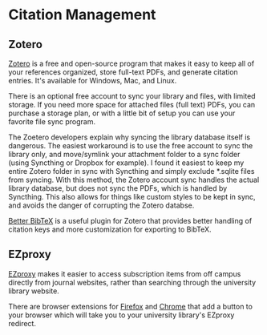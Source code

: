 # Citation Management

## Zotero

[Zotero](https://www.zotero.org/) is a free and open-source program that makes it easy to keep all of your references organized, store full-text PDFs, and generate citation entries. It's available for Windows, Mac, and Linux.

There is an optional free account to sync your library and files, with limited storage. If you need more space for attached files (full text) PDFs, you can purchase a storage plan, or with a little bit of setup you can use your favorite file sync program.

The Zoetero developers explain why syncing the library database itself is dangerous. 
The easiest workaround is to use the free account to sync the library only, and move/symlink your attachment folder to a sync folder (using Syncthing or Dropbox for example). 
I found it easiest to keep my entire Zotero folder in sync with Syncthing and simply exclude *.sqlite files from syncing. 
With this method, the Zotero account sync handles the actual library database, but does not sync the PDFs, which is handled by Syncthing. 
This also allows for things like custom styles to be kept in sync, and avoids the danger of corrupting the Zotero databse. 

[Better BibTeX](https://retorque.re/zotero-better-bibtex) is a useful plugin for Zotero that provides better handling of citation keys and more customization for exporting to BibTeX.

## EZproxy

[EZproxy](https://en.wikipedia.org/wiki/EZproxy) makes it easier to access subscription items from off campus directly from journal websites, rather than searching through the university library website.

There are browser extensions for [Firefox](https://addons.mozilla.org/en-US/firefox/addon/firefox-ezproxy-redirect/) and [Chrome](https://chromewebstore.google.com/detail/ezproxy-redirect/gfhnhcbpnnnlefhobdnmhenofhfnnfhi?hl=en&pli=1) that add a button to your browser which will take you to your university library's EZproxy redirect.
